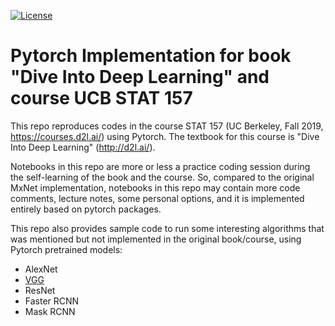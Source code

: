 [![License](https://img.shields.io/badge/License-Apache%202.0-blue.svg)](https://opensource.org/licenses/Apache-2.0)

# Pytorch Implementation for book "Dive Into Deep Learning" and course UCB STAT 157
This repo reproduces codes in the course STAT 157 (UC Berkeley, Fall 2019, https://courses.d2l.ai/) using Pytorch. The textbook for this course is "Dive Into Deep Learning" (http://d2l.ai/). 

Notebooks in this repo are more or less a practice coding session during the self-learning of the book and the course. So, compared to the original MxNet implementation, notebooks in this repo may contain more code comments, lecture notes, some personal options, and it is implemented entirely based on pytorch packages. 

This repo also provides sample code to run some interesting algorithms that was mentioned but not implemented in the original book/course, using Pytorch pretrained models:
* AlexNet
* [VGG](https://github.com/JiahongChen/d2l-pytorch-implementation/blob/master/L12%20Basic%20Convolutional%20Networks/L12_6_VGG.ipynb)
* ResNet
* Faster RCNN
* Mask RCNN
